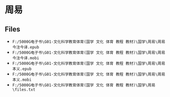 # 周易

## Files

- `F:/5000G电子书\G01-文化科学教育体育(国学 文化 体育 教程 教材)\国学\周易\周易今注今译.epub`
- `F:/5000G电子书\G01-文化科学教育体育(国学 文化 体育 教程 教材)\国学\周易\周易今注今译.mobi`
- `F:/5000G电子书\G01-文化科学教育体育(国学 文化 体育 教程 教材)\国学\周易\周易本义.epub`
- `F:/5000G电子书\G01-文化科学教育体育(国学 文化 体育 教程 教材)\国学\周易\周易本义.mobi`
- `F:/5000G电子书\G01-文化科学教育体育(国学 文化 体育 教程 教材)\国学\周易\files.txt`

